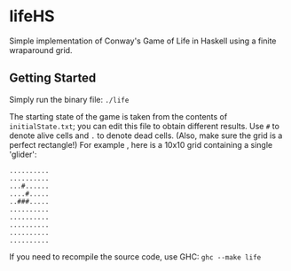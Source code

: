 # lifeHS
Simple implementation of Conway's Game of Life in Haskell using a finite wraparound grid.

## Getting Started

Simply run the binary file: `./life`

The starting state of the game is taken from the contents of `initialState.txt`; you can edit this file to obtain different results. Use `#` to denote alive cells and `.` to denote dead cells. (Also, make sure the grid is a perfect rectangle!) For example , here is a 10x10 grid containing a single 'glider':

    ..........
    ..........
    ...#......
    ....#.....
    ..###.....
    ..........
    ..........
    ..........
    ..........
    ..........
    
If you need to recompile the source code, use GHC: `ghc --make life`
